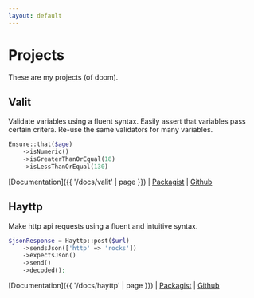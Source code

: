 ```yaml
---
layout: default
---
```


# Projects

These are my projects (of doom).

## Valit

Validate variables using a fluent syntax.
Easily assert that variables pass certain critera.
Re-use the same validators for many variables.

```php
Ensure::that($age)
    ->isNumeric()
    ->isGreaterThanOrEqual(18)
    ->isLessThanOrEqual(130)
```

[Documentation]({{ '/docs/valit' | page }})
|
[Packagist](https://packagist.org/packages/moccalotto/valit)
|
[Github](https://github.com/moccalotto/valit)

## Hayttp

Make http api requests using a fluent and intuitive syntax.

```php
$jsonResponse = Hayttp::post($url)
    ->sendsJson(['http' => 'rocks'])
    ->expectsJson()
    ->send()
    ->decoded();
```

[Documentation]({{ '/docs/hayttp' | page }})
|
[Packagist](https://packagist.org/packages/moccalotto/hayttp)
|
[Github](https://github.com/moccalotto/hayttp)

